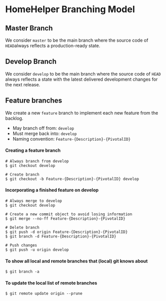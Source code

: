 # HomeHelper Branching Model

## Master Branch

We consider `master` to be the main branch where the source code of `HEAD`always reflects a production-ready state.

## Develop Branch

We consider `develop` to be the main branch where the source code of `HEAD` always reflects a state with the latest delivered development changes for the next release.

## Feature branches

We create a new `feature` branch to implement each new feature from the backlog.

* May branch off from: `develop`
* Must merge back into: `develop`
* Naming convention: `Feature-{Description}-{PivotalID}`

#### Creating a feature branch

```
# Always branch from develop
$ git checkout develop

# Create branch
$ git checkout -b Feature-{Description}-{PivotalID} develop
```

#### Incorporating a finished feature on develop

```
# Always merge to develop
$ git checkout develop

# Create a new commit object to avoid losing information
$ git merge --no-ff Feature-{Description}-{PivotalID}

# Delete branch
$ git push -d origin Feature-{Description}-{PivotalID}
$ git branch -d Feature-{Description}-{PivotalID}

# Push changes
$ git push -u origin develop
```

#### To show all local and remote branches that (local) git knows about

```
$ git branch -a
```

#### To update the local list of remote branches

```
$ git remote update origin --prune
```